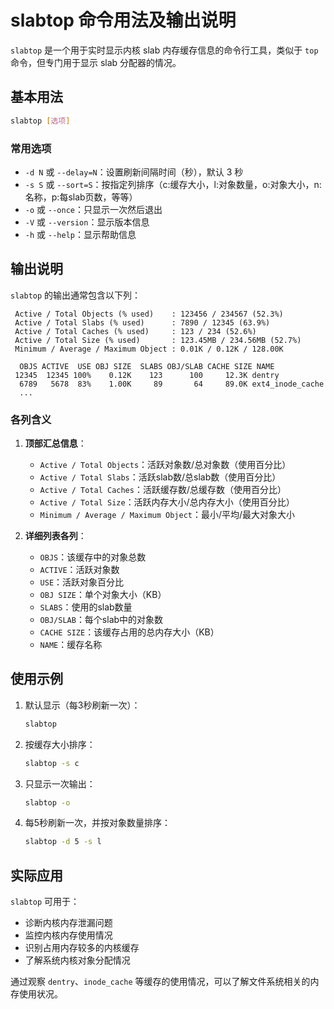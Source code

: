 # slabtop 命令用法及输出说明

`slabtop` 是一个用于实时显示内核 slab 内存缓存信息的命令行工具，类似于 `top` 命令，但专门用于显示 slab 分配器的情况。

## 基本用法

```bash
slabtop [选项]
```

### 常用选项

- `-d N` 或 `--delay=N`：设置刷新间隔时间（秒），默认 3 秒
- `-s S` 或 `--sort=S`：按指定列排序（c:缓存大小，l:对象数量，o:对象大小，n:名称，p:每slab页数，等等）
- `-o` 或 `--once`：只显示一次然后退出
- `-V` 或 `--version`：显示版本信息
- `-h` 或 `--help`：显示帮助信息

## 输出说明

`slabtop` 的输出通常包含以下列：

```
 Active / Total Objects (% used)    : 123456 / 234567 (52.3%)
 Active / Total Slabs (% used)      : 7890 / 12345 (63.9%)
 Active / Total Caches (% used)     : 123 / 234 (52.6%)
 Active / Total Size (% used)       : 123.45MB / 234.56MB (52.7%)
 Minimum / Average / Maximum Object : 0.01K / 0.12K / 128.00K

  OBJS ACTIVE  USE OBJ SIZE  SLABS OBJ/SLAB CACHE SIZE NAME
 12345  12345 100%    0.12K    123      100     12.3K dentry
  6789   5678  83%    1.00K     89       64     89.0K ext4_inode_cache
  ...
```

### 各列含义

1. **顶部汇总信息**：
   - `Active / Total Objects`：活跃对象数/总对象数（使用百分比）
   - `Active / Total Slabs`：活跃slab数/总slab数（使用百分比）
   - `Active / Total Caches`：活跃缓存数/总缓存数（使用百分比）
   - `Active / Total Size`：活跃内存大小/总内存大小（使用百分比）
   - `Minimum / Average / Maximum Object`：最小/平均/最大对象大小

2. **详细列表各列**：
   - `OBJS`：该缓存中的对象总数
   - `ACTIVE`：活跃对象数
   - `USE`：活跃对象百分比
   - `OBJ SIZE`：单个对象大小（KB）
   - `SLABS`：使用的slab数量
   - `OBJ/SLAB`：每个slab中的对象数
   - `CACHE SIZE`：该缓存占用的总内存大小（KB）
   - `NAME`：缓存名称

## 使用示例

1. 默认显示（每3秒刷新一次）：
   ```bash
   slabtop
   ```

2. 按缓存大小排序：
   ```bash
   slabtop -s c
   ```

3. 只显示一次输出：
   ```bash
   slabtop -o
   ```

4. 每5秒刷新一次，并按对象数量排序：
   ```bash
   slabtop -d 5 -s l
   ```

## 实际应用

`slabtop` 可用于：
- 诊断内核内存泄漏问题
- 监控内核内存使用情况
- 识别占用内存较多的内核缓存
- 了解系统内核对象分配情况

通过观察 `dentry`、`inode_cache` 等缓存的使用情况，可以了解文件系统相关的内存使用状况。
